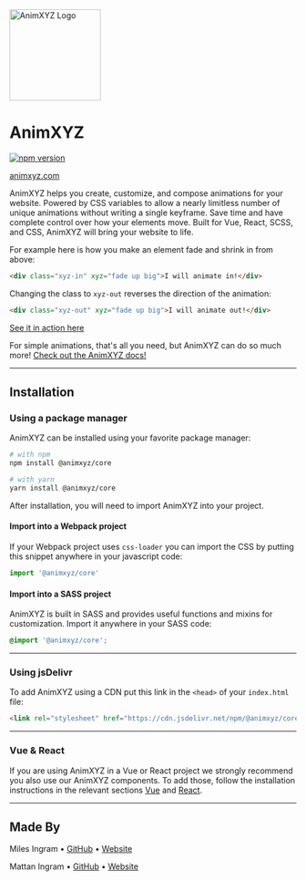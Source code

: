 <img src="https://raw.githubusercontent.com/ingram-projects/animxyz/master/docs/src/assets/images/animxyz-logo.svg" alt="AnimXYZ Logo" height="160">

# AnimXYZ

[![npm version](https://badge.fury.io/js/%40animxyz%2Fcore.svg)](https://www.npmjs.com/package/@animxyz/core)

[animxyz.com](https://animxyz.com)

AnimXYZ helps you create, customize, and compose animations for your website. Powered by CSS variables to allow a nearly limitless number of unique animations without writing a single keyframe. Save time and have complete control over how your elements move. Built for Vue, React, SCSS, and CSS, AnimXYZ will bring your website to life.

For example here is how you make an element fade and shrink in from above:

```html
<div class="xyz-in" xyz="fade up big">I will animate in!</div>
```
Changing the class to `xyz-out` reverses the direction of the animation:

```html
<div class="xyz-out" xyz="fade up big">I will animate out!</div>
```
[See it in action here](<https://animxyz.com/docs?tab=examples&example=Example 1#the-basics>)

For simple animations, that's all you need, but AnimXYZ can do so much more! [Check out the AnimXYZ docs!](https://animxyz.com/docs)

---
## Installation

### Using a package manager

AnimXYZ can be installed using your favorite package manager:

```bash
# with npm
npm install @animxyz/core

# with yarn
yarn install @animxyz/core
```

After installation, you will need to import AnimXYZ into your project.

#### Import into a Webpack project
If your Webpack project uses `css-loader` you can import the CSS by putting this snippet anywhere in your javascript code:

```js
import '@animxyz/core'
```

#### Import into a SASS project
AnimXYZ is built in SASS and provides useful functions and mixins for customization. Import it anywhere in your SASS code:

```scss
@import '@animxyz/core';
```

---
### Using jsDelivr

To add AnimXYZ using a CDN put this link in the `<head>` of your `index.html` file:

```html
<link rel="stylesheet" href="https://cdn.jsdelivr.net/npm/@animxyz/core@0.1.0/dist/animxyz.min.css">
```

---
### Vue & React

 If you are using AnimXYZ in a Vue or React project we strongly recommend you also use our AnimXYZ components. To add those, follow the installation instructions in the relevant sections [Vue](https://animxyz.com/docs/#vue-installation) and [React](https://animxyz.com/docs/#react-installation).

---
## Made By

Miles Ingram • [GitHub](https://github.com/milesingrams) • [Website](https://milesingrams.me)

Mattan Ingram • [GitHub](https://github.com/mattaningram) • [Website](https://mattaningram.com)